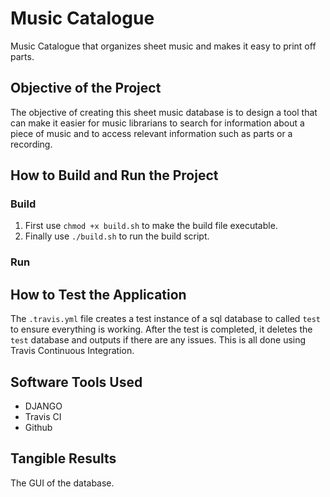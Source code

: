 # Music Catalogue

Music Catalogue that organizes sheet music and makes it easy to print off parts.

## Objective of the Project

The objective of creating this sheet music database is to design a tool that can
make it easier for music librarians to search for information about a piece of
music and to access relevant information such as parts or a recording.

## How to Build and Run the Project

### Build

1. First use `chmod +x build.sh` to make the build file executable.
2. Finally use `./build.sh` to run the build script.

### Run

## How to Test the Application

The `.travis.yml` file creates a test instance of a sql database to called `test`
to ensure everything is working. After the test is completed, it deletes the `test`
database and outputs if there are any issues. This is all done using Travis
Continuous Integration.

## Software Tools Used

- DJANGO
- Travis CI
- Github

## Tangible Results

The GUI of the database.
